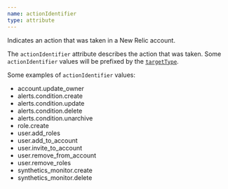 ```yaml
---
name: actionIdentifier
type: attribute
---
```


Indicates an action that was taken in a New Relic account.

The `actionIdentifier` attribute describes the action that was taken. Some `actionIdentifier` values will be prefixed by the [`targetType`](/attribute-dictionary/nrauditevent/targettype).

Some examples of `actionIdentifier` values:

*   account.update\_owner
*   alerts.condition.create
*   alerts.condition.update
*   alerts.condition.delete
*   alerts.condition.unarchive
*   role.create
*   user.add\_roles
*   user.add\_to\_account
*   user.invite\_to\_account
*   user.remove\_from\_account
*   user.remove\_roles
*   synthetics\_monitor.create
*   synthetics\_monitor.delete